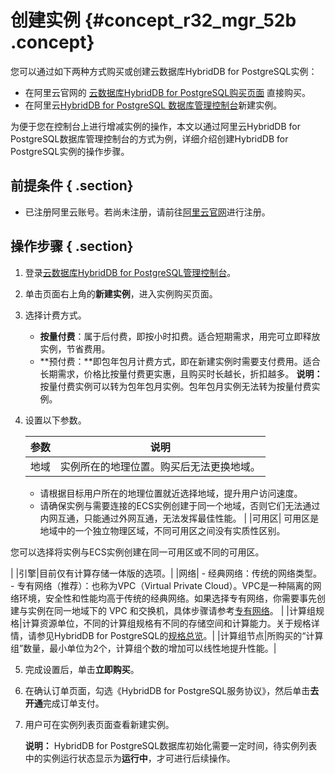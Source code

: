# 创建实例 {#concept_r32_mgr_52b .concept}

您可以通过如下两种方式购买或创建云数据库HybridDB for PostgreSQL实例：

-   在阿里云官网的 [云数据库HybridDB for PostgreSQL购买页面](https://common-buy.aliyun.com/?commodityCode=GreenplumPost#/buy) 直接购买。
-   在阿里云[HybridDB for PostgreSQL 数据库管理控制台](https://gpdb.console.aliyun.com/?spm=5176.2020520001.1001.3.mXP07t#/gpdbList/basic/cn-beijing/normal)新建实例。

为便于您在控制台上进行增减实例的操作，本文以通过阿里云HybridDB for PostgreSQL数据库管理控制台的方式为例，详细介绍创建HybridDB for PostgreSQL实例的操作步骤。

## 前提条件 { .section}

-   已注册阿里云账号。若尚未注册，请前往[阿里云官网](http://www.aliyun.com/)进行注册。

## 操作步骤 { .section}

1.  登录[云数据库HybridDB for PostgreSQL管理控制台](https://gpdb.console.aliyun.com)。
2.  单击页面右上角的**新建实例**，进入实例购买页面。
3.  选择计费方式。

    -   **按量付费**：属于后付费，即按小时扣费。适合短期需求，用完可立即释放实例，节省费用。
    -   **预付费：**即包年包月计费方式，即在新建实例时需要支付费用。适合长期需求，价格比按量付费更实惠，且购买时长越长，折扣越多。
    **说明：** 按量付费实例可以转为包年包月实例。包年包月实例无法转为按量付费实例。

4.  设置以下参数。

    |参数|说明|
    |--|--|
    |地域| 实例所在的地理位置。购买后无法更换地域。

     -   请根据目标用户所在的地理位置就近选择地域，提升用户访问速度。
    -   请确保实例与需要连接的ECS实例创建于同一个地域，否则它们无法通过内网互通，只能通过外网互通，无法发挥最佳性能。
 |
    |可用区| 可用区是地域中的一个独立物理区域，不同可用区之间没有实质性区别。

 您可以选择将实例与ECS实例创建在同一可用区或不同的可用区。

 |
    |引擎|目前仅有计算存储一体版的选项。|
    |网络|     -   经典网络：传统的网络类型。
    -   专有网络（推荐）：也称为VPC（Virtual Private Cloud）。VPC是一种隔离的网络环境，安全性和性能均高于传统的经典网络。如果选择专有网络，你需要事先创建与实例在同一地域下的 VPC 和交换机，具体步骤请参考[专有网络](https://help.aliyun.com/document_detail/65398.html)。
 |
    |计算组规格|计算资源单位，不同的计算组规格有不同的存储空间和计算能力。关于规格详情，请参见HybridDB for PostgreSQL的[规格总览](https://help.aliyun.com/document_detail/35406.html?spm=a2c4g.11186623.2.16.5c32107551CK3q#concept_mp2_hbr_52b)。|
    |计算组节点|所购买的“计算组”数量，最小单位为2个，计算组个数的增加可以线性地提升性能。|

5.  完成设置后，单击**立即购买**。
6.  在确认订单页面，勾选《HybridDB for PostgreSQL服务协议》，然后单击**去开通**完成订单支付。
7.  用户可在实例列表页面查看新建实例。

    **说明：** HybridDB for PostgreSQL数据库初始化需要一定时间，待实例列表中的实例运行状态显示为**运行中**，才可进行后续操作。


